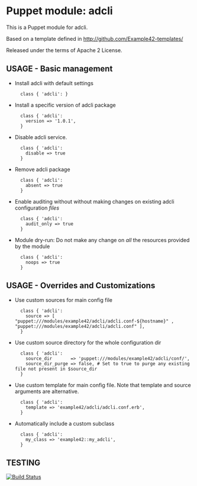 # Puppet module: adcli

This is a Puppet module for adcli.

Based on a template defined in http://github.com/Example42-templates/

Released under the terms of Apache 2 License.


## USAGE - Basic management

* Install adcli with default settings

        class { 'adcli': }

* Install a specific version of adcli package

        class { 'adcli':
          version => '1.0.1',
        }

* Disable adcli service.

        class { 'adcli':
          disable => true
        }

* Remove adcli package

        class { 'adcli':
          absent => true
        }

* Enable auditing without without making changes on existing adcli configuration *files*

        class { 'adcli':
          audit_only => true
        }

* Module dry-run: Do not make any change on *all* the resources provided by the module

        class { 'adcli':
          noops => true
        }


## USAGE - Overrides and Customizations
* Use custom sources for main config file 

        class { 'adcli':
          source => [ "puppet:///modules/example42/adcli/adcli.conf-${hostname}" , "puppet:///modules/example42/adcli/adcli.conf" ], 
        }


* Use custom source directory for the whole configuration dir

        class { 'adcli':
          source_dir       => 'puppet:///modules/example42/adcli/conf/',
          source_dir_purge => false, # Set to true to purge any existing file not present in $source_dir
        }

* Use custom template for main config file. Note that template and source arguments are alternative. 

        class { 'adcli':
          template => 'example42/adcli/adcli.conf.erb',
        }

* Automatically include a custom subclass

        class { 'adcli':
          my_class => 'example42::my_adcli',
        }

## TESTING
[![Build Status](https://travis-ci.org/example42/puppet-adcli.png?branch=master)](https://travis-ci.org/example42/puppet-adcli)

